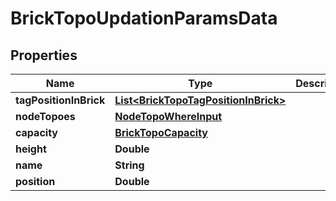 

# BrickTopoUpdationParamsData


## Properties

Name | Type | Description | Notes
------------ | ------------- | ------------- | -------------
**tagPositionInBrick** | [**List&lt;BrickTopoTagPositionInBrick&gt;**](BrickTopoTagPositionInBrick.md) |  |  [optional]
**nodeTopoes** | [**NodeTopoWhereInput**](NodeTopoWhereInput.md) |  |  [optional]
**capacity** | [**BrickTopoCapacity**](BrickTopoCapacity.md) |  |  [optional]
**height** | **Double** |  |  [optional]
**name** | **String** |  |  [optional]
**position** | **Double** |  |  [optional]



